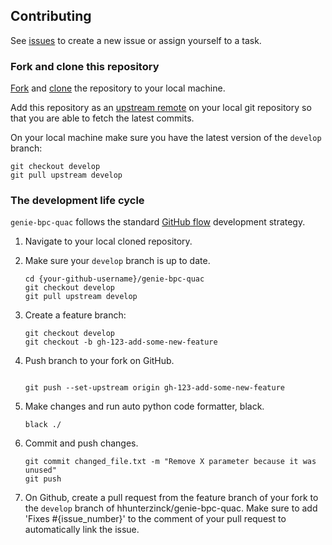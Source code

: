 
## Contributing

See [issues](https://github.com/hhunterzinck/genie-bpc-quac/issues) to create a new issue or assign yourself to a task.


### Fork and clone this repository

[Fork](https://docs.github.com/en/get-started/quickstart/fork-a-repo) and [clone](https://docs.github.com/en/repositories/creating-and-managing-repositories/cloning-a-repository) the repository to your local machine.

Add this repository as an [upstream remote](https://docs.github.com/en/pull-requests/collaborating-with-pull-requests/working-with-forks/configuring-a-remote-for-a-fork) on your local git repository so that you are able to fetch the latest commits.

On your local machine make sure you have the latest version of the `develop` branch:

```
git checkout develop
git pull upstream develop
```

### The development life cycle

`genie-bpc-quac` follows the standard [GitHub flow](https://docs.github.com/en/get-started/quickstart/github-flow) development strategy.

1. Navigate to your local cloned repository.
1. Make sure your `develop` branch is up to date.

    ```
    cd {your-github-username}/genie-bpc-quac
    git checkout develop
    git pull upstream develop
    ```

1. Create a feature branch:

    ```
    git checkout develop
    git checkout -b gh-123-add-some-new-feature
    ```

1. Push branch to your fork on GitHub.

    ```

    git push --set-upstream origin gh-123-add-some-new-feature
    ```

1. Make changes and run auto python code formatter, black.

    ```
    black ./
    ```

1. Commit and push changes.

    ```
    git commit changed_file.txt -m "Remove X parameter because it was unused"
    git push
    ```


1. On Github, create a pull request from the feature branch of your fork to the `develop` branch of hhunterzinck/genie-bpc-quac.  Make sure to add 'Fixes #{issue_number}' to the comment of your pull request to automatically link the issue.  
